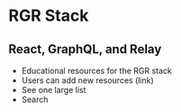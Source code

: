 # RGR Stack

## React, GraphQL, and Relay

- Educational resources for the RGR stack
- Users can add new resources (link)
- See one large list
- Search 
